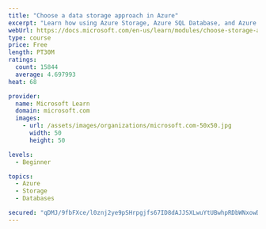 ```yaml
---
title: "Choose a data storage approach in Azure"
excerpt: "Learn how using Azure Storage, Azure SQL Database, and Azure Cosmos DB - or a combination of them - for your business scenario is the best way to get the most performant solution."
webUrl: https://docs.microsoft.com/en-us/learn/modules/choose-storage-approach-in-azure/
type: course
price: Free
length: PT30M
ratings:
  count: 15844
  average: 4.697993
heat: 68

provider:
  name: Microsoft Learn
  domain: microsoft.com
  images:
    - url: /assets/images/organizations/microsoft.com-50x50.jpg
      width: 50
      height: 50

levels:
  - Beginner

topics:
  - Azure
  - Storage
  - Databases

secured: "qDMJ/9fbFXce/l0znj2ye9pSHrpgjfs67ID8dAJJSXLwuYtUBwhpRDbWNxowDheQNMpVn2ND34CcK27zyLfJlsKmvLmrjRq7cuVy8I/CcBYG/reahjD4ZGdpEBqhglHSq1e0lXET1Dqmi2HM3vDCSh3PXij3jvqHcYKr9vGBhcJhZi2qJpbDkD6A831T1/R//YNFbbUEOsH4aIlPd6IQR7oTNhxGTGwkab05AeEf6UG90iDkD2QTl0X3oUT+kcPdXRV+xcGaXWNbvtDm80r9y1ceCy0NewobUyv/y09reQvnJzoTCbllIL8LMKp80GlTse8uXxcNdYbs6ByNsc2S4e4mb7yhJ/umXz4UCRp9Gs4NDVzP9TLQAVwPb58ZwHeGAVbGDOV6GrN7raGQh3IqeZoxEKaQk8BnknZtsocrb0MeWtqgVKbK/DTXsN2OGEjc;AUWce0djnL1Hb9IXAFdplw=="
---
```


